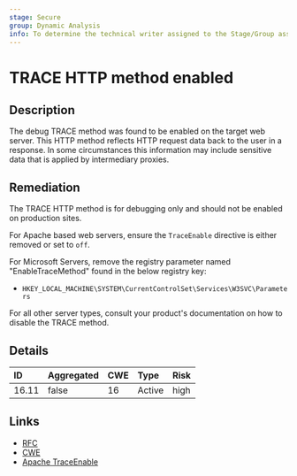 ```yaml
---
stage: Secure
group: Dynamic Analysis
info: To determine the technical writer assigned to the Stage/Group associated with this page, see https://about.gitlab.com/handbook/product/ux/technical-writing/#assignments
---
```


# TRACE HTTP method enabled

## Description

The debug TRACE method was found to be enabled on the target web server. This
HTTP method reflects HTTP request data back to the user in a response. In some circumstances
this information may include sensitive data that is applied by intermediary proxies.

## Remediation

The TRACE HTTP method is for debugging only and should not be enabled on production
sites.

For Apache based web servers, ensure the `TraceEnable` directive is either removed or set to
`off`.

For Microsoft Servers, remove the registry parameter named "EnableTraceMethod" found in the below
registry key:

- `HKEY_LOCAL_MACHINE\SYSTEM\CurrentControlSet\Services\W3SVC\Parameters`

For all other server types, consult your product's documentation on how to disable the TRACE method.

## Details

| ID | Aggregated | CWE | Type | Risk |
|:---|:--------|:--------|:--------|:--------|
| 16.11 | false | 16 | Active | high |

## Links

- [RFC](https://datatracker.ietf.org/doc/html/rfc9110.html#section-9.3.8)
- [CWE](https://cwe.mitre.org/data/definitions/16.html)
- [Apache TraceEnable](https://httpd.apache.org/docs/2.4/mod/core.html#traceenable)
